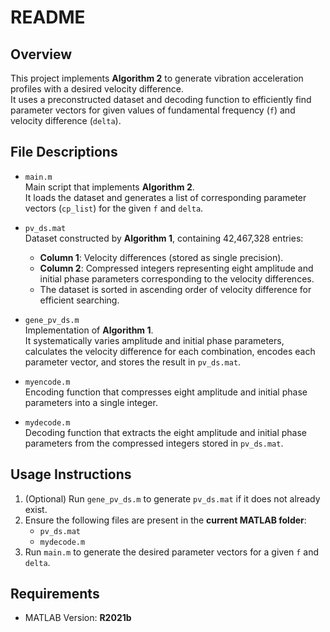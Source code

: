 # README

## Overview

This project implements **Algorithm 2** to generate vibration acceleration profiles with a desired velocity difference.  
It uses a preconstructed dataset and decoding function to efficiently find parameter vectors for given values of fundamental frequency (`f`) and velocity difference (`delta`).

## File Descriptions

- `main.m`  
  Main script that implements **Algorithm 2**.  
  It loads the dataset and generates a list of corresponding parameter vectors (`cp_list`) for the given `f` and `delta`.

- `pv_ds.mat`  
  Dataset constructed by **Algorithm 1**, containing 42,467,328 entries:  
  - **Column 1**: Velocity differences (stored as single precision).  
  - **Column 2**: Compressed integers representing eight amplitude and initial phase parameters corresponding to the velocity differences.  
  - The dataset is sorted in ascending order of velocity difference for efficient searching.

- `gene_pv_ds.m`  
  Implementation of **Algorithm 1**.  
  It systematically varies amplitude and initial phase parameters, calculates the velocity difference for each combination, encodes each parameter vector, and stores the result in `pv_ds.mat`.

- `myencode.m`  
  Encoding function that compresses eight amplitude and initial phase parameters into a single integer.

- `mydecode.m`  
  Decoding function that extracts the eight amplitude and initial phase parameters from the compressed integers stored in `pv_ds.mat`.

## Usage Instructions

1. (Optional) Run `gene_pv_ds.m` to generate `pv_ds.mat` if it does not already exist.
2. Ensure the following files are present in the **current MATLAB folder**:
   - `pv_ds.mat`
   - `mydecode.m`
3. Run `main.m` to generate the desired parameter vectors for a given `f` and `delta`.

## Requirements

- MATLAB Version: **R2021b**
